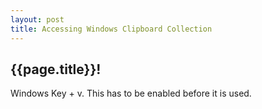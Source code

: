 ```yaml
---
layout: post
title: Accessing Windows Clipboard Collection
---
```

## {{page.title}}!
Windows Key + v.  This has to be enabled before it is used.